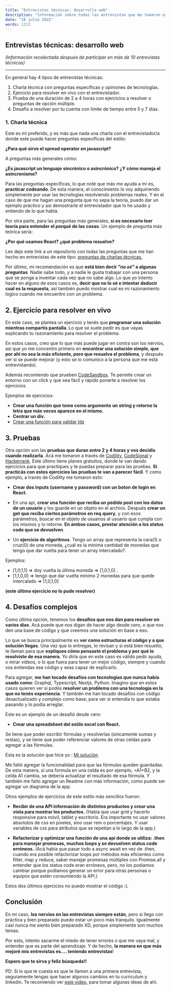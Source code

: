 ```yaml
---
title: "Entrevistas técnicas: desarrollo web"
description: "Información sobre todas las entrevistas que me tomaron estos últimos meses."
date: "18 julio 2022"
words: 1313
---
```


## Entrevistas técnicas: desarrollo web

_(Información recolectada después de participar en más de 10 entrevistas técnicas)_

---

En general hay 4 tipos de entrevistas técnicas:

1. Charla técnica con preguntas específicas y opiniones de tecnologías.
2. Ejercicio para resolver en vivo con el entrevistador.
3. Prueba de una duración de 2 a 4 horas con ejercicios a resolver o preguntas de opción múltiple.
4. Desafío a resolver por tu cuenta con límite de tiempo entre 5 y 7 dias.

### 1. Charla técnica

Este es mi preferido, y es más que nada una charla con el entrevistador/a donde este puede hacer preguntas específicas del estilo:

**¿Para qué sirve el spread operator en javascript?**

A preguntas más generales cómo:

**¿Es javascript un lenguaje sincrónico o asincrónico? ¿Y cómo maneja el asincronismo?**

Para las preguntas específicas, lo que noté que más me ayuda a mí es, **practicar codeando**. De esta manera, el conocimiento lo voy adquiriendo simplemente por usar las tecnologías resolviendo problemas reales. Y en el caso de que me hagan una pregunta que no sepa la teoría, puedo dar un ejemplo práctico y asi demostrarle el entrevistador que lo he usado y entiendo de lo que habla.

Por otra parte, para las preguntas más generales, **si es necesario leer teoría para entender el porqué de las cosas**. Un ejemplo de pregunta más teórica seria:

**¿Por qué usamos React? ¿qué problema resuelve?**

Les dejo este link a un repositorio con todas las preguntas que me han hecho en entrevistas de este tipo: <a href="https://github.com/joacogaona/preguntas-tecnicas" target="_blank">preguntas de charlas técnicas.</a>

Por último, mi recomendación es que **está bien decir _"no sé"_ a algunas preguntas**. Nadie sabe todo, y a nadie le gusta trabajar con una persona que se ponga a inventar cada vez que no sabe algo. Lo que yo intento hacer en alguno de esos casos es, **decir que no lo sé e intentar deducir cual es la respuesta**, así también puedo mostrar cual es mi razonamiento lógico cuando me encuentro con un problema.

## 2. Ejercicio para resolver en vivo

En este caso, se plantea un ejercicio y tenés que **programar una solución mientras compartís pantalla**. Lo que se suele pedir es que vayas explicando tu razonamiento para resolver el problema.

En estos casos, creo que lo que más puede jugar en contra son los nervios, asi que yo me concentro primero en **encontrar una solución simple, que por ahí no sea la más eficiente, pero que resuelva el problema**, y después ver si se puede mejorar (y esto se lo comunico a la persona que me está entrevistando).

Además recomiendo que prueben <a href="https://codesandbox.io" target="_blank">CodeSandbox</a>. Te permite crear un entorno con un click y que sea fácil y rápido ponerte a resolver los ejercicios.

Ejemplos de ejercicios:

- **Crear una función que tome como argumento un string y retorne la letra que más veces aparece en el mismo.**
- **Centrar un div.**
- <a href="https://drive.google.com/file/d/131QJ9SLH_0ZSyJAItz_b9SLCNsaZdbdp/view?usp=sharing" target="_blank">Crear una función para validar Ids</a>

## 3. Pruebas

Otra opción son las **pruebas que duran entre 2 y 4 horas y vos decidis cuando realizarla**. Acá me tomaron a través de <a href="https://www.codility.com" target="_blank">Codility</a>, <a href="https://codesignal.com/developers/interview-practice/" target="_blank">CodeSignal</a> y <a href="https://www.hackerrank.com" target="_blank">Hackerrank</a>. Este último tiene planes gratuitos, donde te van dando ejercicios para que practiques y te puedas preparar para las pruebas. **Si practicás con estos ejercicios las pruebas te van a parecer fácil**. Y como ejemplo, a través de Codility me tomaron esto:

- **Crear dos inputs (username y password) con un boton de login en React.**

- En una api, **crear una función que reciba un pedido post con los datos de un usuario** y los guarde en un objeto en el archivo. Después **crear un get que reciba ciertos parámetros en req.query**, y con esos parámetros, buscar en el objeto de usuarios al usuario que cumpla con los mismos y lo retorne. **En ambos casos, prestar atención a los status code que se devuelven**.

- Un **ejercicio de algoritmos**. Tengo un array que representa la cara(1) o cruz(0) de una moneda, ¿cuál es la mínima cantidad de monedas que tengo que dar vuelta para tener un array intercalado?.

Ejemplos:

- [1,0,1,1] => doy vuelta la última moneda => [1,0,1,0] .
- [1,1,0,0] => tengo que dar vuelta mínimo 2 monedas para que quede intercalado => [1,0,1,0]

**(este último ejercicio no lo pude resolver)**

## 4. Desafíos complejos

Como última opción, tenemos los **desafíos que nos dan para resolver en varios días**. Acá puede que nos digan de hacer algo desde cero, o que nos den una base de código y que creemos una solución en base a eso.

Lo que se busca principalmente es **ver como estructuras el código y a que solución llegas**. Una vez que lo entregas, lo revisan y si está bien resuelto, te llaman para que **expliques cómo pensaste el problema y por qué lo resolviste de esa manera**. Yo diría que en este caso es válido pedir ayuda, o mirar vídeos, o lo que fuera para tener un mejor código, siempre y cuando vos entiendas ese código y seas capaz de explicarlo.

Para agregar, **me han tocado desafíos con tecnologías que nunca había usado como**: Graphql, Typescript, Nextjs, Python. Imagino que en estos casos quieren ver si podés **resolver un problema con una tecnología en la que no tenés experiencia**. Y también me han tocado desafíos con código desactualizado y complejo como base, para ver si entendía lo que estaba pasando y lo podía arreglar.

Este es un ejemplo de un desafió desde cero:

- **Crear una spreadsheet del estilo excel con React.**

Se tiene que poder escribir fórmulas y resolverlas (únicamente sumas y restas), y se tiene que poder referenciar valores de otras celdas para agregar a las fórmulas.

Esta es la solución que hice yo : <a href="https://github.com/joacogaona/spreadsheet" target="_blank">Mi solución</a>.

Me faltó agregar la funcionalidad para que las fórmulas queden guardadas. De esta manera, si una formula en una celda es por ejemplo, =A1+B2, y la celda A1 cambia, se debería actualizar el resultado de esa fórmula. Y también me falto agregar un Readme con más información, como puede ser agregar un diagrama de la app.

Otros ejemplos de ejercicios de este estilo más sencillos fueron:

- **Recibir de una API información de distintos productos y crear una vista para mostrar los productos.** (Había que usar grid y hacerlo responsive para móvil, tablet y escritorio. Era importante no usar valores absolutos de css en pixeles, sino usar rem o porcentajes. Y usar variables de css para atributos que se repetían a lo largo de la app.)

- **Refactorizar y optimizar una función de una api donde se utiliza: .then para manejar promesas, muchos loops y se devuelven status code erróneos.** (Acá había que pasar todo a async await en vez de .then, cuando era posible refactorizar loops por métodos más eficientes como filter, map y reduce, saber manejar promesas múltiples con Promise.all y entender que los status code eran erróneos, pero, no los podiamos cambiar porque podiamos generar un error para otras personas o equipos que estén consumiendo la API.)

Estos dos últimos ejercicios no puedo mostrar el código :(.

## Conclusión

En mi caso, **los nervios en las entrevistas siempre están**, pero si llego con práctica y bien preparado puedo estar un poco más tranquilo. Igualmente casi nunca me siento bien preparado XD, porque simplemente son muchos temas.

Por esto, intento sacarme el miedo de tener errores o que me vaya mal, y entender que es parte del aprendizaje. Y de hecho, **la manera en que más mejoré mis entrevistas es.... teniendo entrevistas**!

**Espero que te sirva y feliz búsqueda!!**

PD: Si lo que te cuesta es que te llamen a una primera entrevista, seguramente tengas que hacer algunos cambios en tu curriculum y linkedin. Te recomiendo ver <a href="https://www.youtube.com/watch?v=3aWk7q-sLlY&t=39s" target="_blank">este vídeo</a>, para tomar algunas ideas de ahí.
